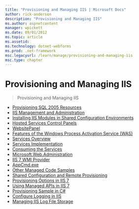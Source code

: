 ```yaml
---
title: "Provisioning and Managing IIS | Microsoft Docs"
author: rick-anderson
description: "Provisioning and Managing IIS"
ms.author: aspnetcontent
manager: wpickett
ms.date: 09/01/2012
ms.topic: article
ms.assetid: 
ms.technology: dotnet-webforms
ms.prod: .net-framework
msc.legacyurl: /learn/manage/provisioning-and-managing-iis
msc.type: chapter
---
```

Provisioning and Managing IIS
====================
> Provisioning and Managing IIS


- [Provisioning SQL 2005 Resources](provisioining-sql-2005-resources.md)
- [IIS Management and Administration](iis-management-and-administration.md)
- [Installing IIS Modules in Shared Configuration Environments](installing-iis-modules-in-shared-configuration-environments.md)
- [Hosted Services Control Panels](hosted-services-control-panels.md)
- [WebsitePanel](websitepanel.md)
- [Features of the Windows Process Activation Service (WAS)](features-of-the-windows-process-activation-service-was.md)
- [Services Overview](services-overview.md)
- [Services Implementation](setting-up-components.md)
- [Consuming the Services](consuming-the-services.md)
- [Microsoft.Web.Administration](microsoftwebadministration.md)
- [IIS 7 WMI Provider](iis-7-wmi-provider.md)
- [AppCmd.exe](appcmdexe.md)
- [Other Managed Code Samples](other-managed-code-samples.md)
- [Shared Configuration and Remote Provisioning](shared-configuration-and-remote-provisioning.md)
- [Provisioning Options in IIS 7](provisioning-options-in-iis-7.md)
- [Using Managed APIs in IIS 7](using-managed-apis-in-iis-7.md)
- [Provisioning Sample in C#](provisioning-sample-in-c.md)
- [Configure Logging in IIS](configure-logging-in-iis.md)
- [Managing IIS Log File Storage](managing-iis-log-file-storage.md)